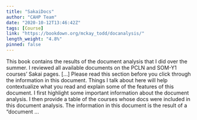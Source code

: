 ```yaml
---
title: "SakaiDocs"
author: "CAHP Team"
date: "2020-10-12T13:46:42Z"
tags: [Course]
link: "https://bookdown.org/mckay_todd/docanalysis/"
length_weight: "4.8%"
pinned: false
---
```


This book contains the results of the document analysis that I did over the summer. I reviewed all available documents on the PCLN and SOM-Y1 courses’ Sakai pages. [...] Please read this section before you click through the information in this
document. Things I talk about here will help contextualize what you read and
explain some of the features of this document. I first highlight some important
information about the document analysis. I then provide a table of the courses
whose docs were included in this document analysis. The information in this document is the result of a “document ...
